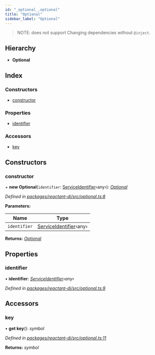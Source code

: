 ```yaml
---
id: "_optional_.optional"
title: "Optional"
sidebar_label: "Optional"
---
```


> NOTE: does not support Changing dependencies without `@inject`.

## Hierarchy

* **Optional**

## Index

### Constructors

* [constructor](_optional_.optional.md#constructor)

### Properties

* [identifier](_optional_.optional.md#identifier)

### Accessors

* [key](_optional_.optional.md#key)

## Constructors

###  constructor

\+ **new Optional**(`identifier`: [ServiceIdentifier](../modules/_interfaces_.md#serviceidentifier)‹any›): *[Optional](_optional_.optional.md)*

*Defined in [packages/reactant-di/src/optional.ts:8](https://github.com/unadlib/reactant/blob/42b8a69/packages/reactant-di/src/optional.ts#L8)*

**Parameters:**

Name | Type |
------ | ------ |
`identifier` | [ServiceIdentifier](../modules/_interfaces_.md#serviceidentifier)‹any› |

**Returns:** *[Optional](_optional_.optional.md)*

## Properties

###  identifier

• **identifier**: *[ServiceIdentifier](../modules/_interfaces_.md#serviceidentifier)‹any›*

*Defined in [packages/reactant-di/src/optional.ts:9](https://github.com/unadlib/reactant/blob/42b8a69/packages/reactant-di/src/optional.ts#L9)*

## Accessors

###  key

• **get key**(): *symbol*

*Defined in [packages/reactant-di/src/optional.ts:11](https://github.com/unadlib/reactant/blob/42b8a69/packages/reactant-di/src/optional.ts#L11)*

**Returns:** *symbol*
